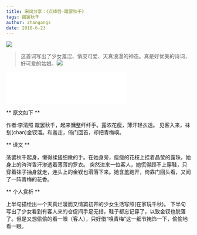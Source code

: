 ```yaml
---
title: 宋词分享：《点绛唇·蹴罢秋千》
tags: 蹴罢秋千
author: zhangangs
date: 2018-6-23
---
```

![](http://oxi2boc62.bkt.clouddn.com/6-23-02.jpg)

> 这首词写出了少女羞涩、俏皮可爱、天真浪漫的神态。真是好优美的诗词，好可爱的姑娘。![](https://tb2.bdstatic.com/tb/editor/images/tsj/t_0035.gif)

<iframe frameborder="no" border="0" marginwidth="0" marginheight="0" width=330 height=86 src="//music.163.com/outchain/player?type=2&id=516872617&auto=1&height=66"></iframe>

** 原文如下 **

作者:李清照
蹴罢秋千，起来慵整纤纤手。露浓花瘦，薄汗轻衣透。
见客入来，袜刬(chan)金钗溜。和羞走，倚门回首，却把青梅嗅。


** 译文 **

荡罢秋千起身，懒得揉搓细嫩的手。在她身旁，瘦瘦的花枝上挂着晶莹的露珠，她身上的涔涔香汗渗透着薄薄的罗衣。
突然进来一位客人，她慌得顾不上穿鞋，只穿着袜子抽身就走，连头上的金钗也滑落下来。她含羞跑开，倚靠门回头看，又闻了一阵青梅的花香。

** 个人赏析 **

上半句描绘出一个天真烂漫而又情窦初开的少女生活写照(在家玩千秋)。
下半句写出了少女看到有客人来的仓促间手足无措，鞋子都忘记穿了，以致金钗也脱落了。但是又想偷偷的看一眼（客人），只好借“嗅青梅”这一细节掩饰一下，偷偷地看一眼。

